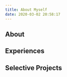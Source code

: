 ```yaml
---
title: About Myself
date: 2020-03-02 20:58:17
---
```

## About

## Experiences

## Selective Projects
